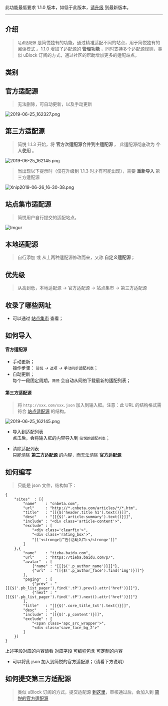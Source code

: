 此功能最低要求 1.1.0 版本，如低于此版本，[请升级](http://ksria.com/simpread/) 到最新版本。
***

介绍
---
> `站点适配源` 是简悦独有的功能，通过精准适配不同的站点，用于简悦独有的阅读模式 。1.1.0 增加了适配源的 **管理功能** ，同时支持多个适配源规则，类似 uBlock 订阅的方式，通过社区的帮助增加更多的适配站点。

类别
---

官方适配源
---

> 无法删除，可自动更新，以及手动更新

![2019-06-25_162327.png](https://i.loli.net/2019/06/25/5d11da8f0434670629.png)

第三方适配源
---

> 简悦 1.1.3 开始，将 **官方次适配源合并到主适配源** ， 此适配源彻底改为 **个人使用** 。

![2019-06-25_162145.png](https://i.loli.net/2019/06/25/5d11da29570fb14607.png)

> 当出现以下提示时（仅在升级到 1.1.3 时才有可能出现），需要 **重新导入** 第三方适配源

![Xnip2019-06-26_16-30-38.png](https://i.loli.net/2019/06/26/5d132d34576db66305.png)

站点集市适配源
---

> 简悦用户自行提交的适配站点。

![Imgur](https://i.imgur.com/ObK47M4.png)

本地适配源
---

> 自行添加 或 从上两种适配源修改而来，又称 **自定义适配源**；

优先级
---
> 从高到低，本地适配源 → 官方适配源 → 站点集市 → 第三方适配源

收录了哪些网址
---

- 可以通过 [站点集市](https://simpread.ksria.cn/sites/) 查看；


如何导入
---

#### 官方适配源

- 手动更新；  
  操作步骤： `简悦` → `选项` → `手动同步适配列表`；
- 自动更新；  
  每个一段固定周期，`简悦` 会自动从网络下载最新的适配列表；

#### 第三方适配源

> 将 `http://xxx.com/xxx.json` 加入到输入框。注意：此 URL 的结构格式需符合 [站点适配源](站点适配源?id=如何编写)  的结构。

![2019-06-25_162145.png](https://i.loli.net/2019/06/25/5d11da29570fb14607.png)

- 导入到适配列表  
  点击后，会将输入框的内容导入到 `简悦的适配列表`；

- 清除适配列表  
  只能清除 **第三方适配源** 的内容，而无法清除 **官方适配源**

如何编写
---
> 只能是 json 文件，结构如下：

```
{
    "sites"  : [{
        "name"    : "cnbeta.com",
        "url"     : "http://*.cnbeta.com/articles/*/*.htm",
        "title"   : "[[{$('header.title h1').text()}]]",
        "desc"    : "[[{$('.article-summary').text()}]]",
        "include" : "<div class='article-content'>",
        "exclude" : [
            "<div class='clearfix'>",
            "<div class='rating_box'>",
            "[['<strong>[广告]活动入口:</strong>']]"
        ]
    },{
        "name"    : "tieba.baidu.com",
        "url"     : "https://tieba.baidu.com/p/",
        "avatar"  : [
            {"name" : "[[{$('.p_author_name')}]]"},
            {"url"  : "[[{$('.p_author_face').find('img')}]]"}
        ],
        "paging"  : [
            {"prev" : "[[{$('.pb_list_pager').find('.tP').prev().attr('href')}]]"},
            {"next" : "[[{$('.pb_list_pager').find('.tP').next().attr('href')}]]"}
        ],
        "title"   : "[[{$('.core_title_txt').text()}]]",
        "desc"    : "",
        "include" : "[[{$('.p_content')}]]",
        "exclude" : [
            "<span class='apc_src_wrapper'>",
            "<div class='save_face_bg_2'>"
        ]
    }]
}
```
上述字段对应的内容请看 [对应字段](%E7%AB%99%E7%82%B9%E7%BC%96%E8%BE%91%E5%99%A8#%E5%AF%B9%E5%BA%94%E5%AD%97%E6%AE%B5) [可编程包含](%E7%AB%99%E7%82%B9%E7%BC%96%E8%BE%91%E5%99%A8#%E5%8F%AF%E7%BC%96%E7%A8%8B%E5%8C%85%E5%90%AB) [可定制的内容](%E7%AB%99%E7%82%B9%E7%BC%96%E8%BE%91%E5%99%A8#%E5%8F%AF%E5%AE%9A%E5%88%B6%E7%9A%84%E5%86%85%E5%AE%B9)

- 可以将此 json 加入到简悦的官方适配源；（请看下方说明）

如何提交第三方适配源
---

> 类似 uBlock 订阅的方式，提交适配源 [到这里](https://github.com/Kenshin/simpread/labels/origin)，审核通过后，会加入到 [简悦的官方适配源](官方适配源)